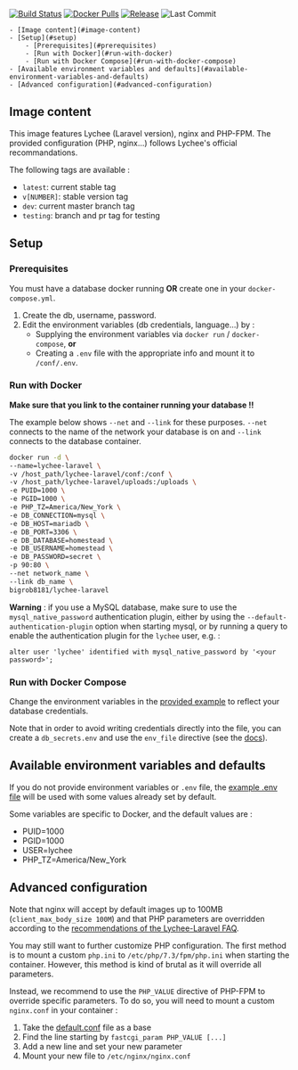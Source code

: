 [![Build Status](https://img.shields.io/travis/com/LycheeOrg/Lychee-Laravel-Docker/master.svg?style=flat)](https://travis-ci.com/LycheeOrg/Lychee-Laravel-Docker)
[![Docker Pulls](https://img.shields.io/docker/pulls/bigrob8181/lychee-laravel.svg?style=flat)](https://hub.docker.com/r/bigrob8181/lychee-laravel)
[![Release](https://img.shields.io/github/release/LycheeOrg/Lychee-Laravel-Docker.svg?style=flat)](https://github.com/LycheeOrg/Lychee-Laravel-Docker/releases)
![Last Commit](https://img.shields.io/github/last-commit/LycheeOrg/Lychee-Laravel-Docker.svg?style=flat)

<!-- TOC depthFrom:1 depthTo:6 withLinks:1 updateOnSave:1 orderedList:0 -->

	- [Image content](#image-content)
	- [Setup](#setup)
		- [Prerequisites](#prerequisites)
		- [Run with Docker](#run-with-docker)
		- [Run with Docker Compose](#run-with-docker-compose)
	- [Available environment variables and defaults](#available-environment-variables-and-defaults)
	- [Advanced configuration](#advanced-configuration)

<!-- /TOC -->

## Image content

This image features Lychee (Laravel version), nginx and PHP-FPM. The provided configuration (PHP, nginx...) follows Lychee's official recommandations.

The following tags are available :

* `latest`: current stable tag
* `v[NUMBER]`: stable version tag
* `dev`: current master branch tag
* `testing`: branch and pr tag for testing

## Setup

### Prerequisites

You must have a database docker running **OR** create one in your `docker-compose.yml`.

1.  Create the db, username, password.
2.  Edit the environment variables (db credentials, language...) by :
    *  Supplying the environment variables via `docker run` / `docker-compose`, **or**
    *  Creating a `.env` file with the appropriate info and mount it to `/conf/.env`.

### Run with Docker

**Make sure that you link to the container running your database !!**  

The example below shows `--net` and `--link` for these purposes. `--net` connects to the name of the network your database is on and  `--link` connects to the database container.

```bash
docker run -d \
--name=lychee-laravel \
-v /host_path/lychee-laravel/conf:/conf \
-v /host_path/lychee-laravel/uploads:/uploads \
-e PUID=1000 \
-e PGID=1000 \
-e PHP_TZ=America/New_York \
-e DB_CONNECTION=mysql \
-e DB_HOST=mariadb \
-e DB_PORT=3306 \
-e DB_DATABASE=homestead \
-e DB_USERNAME=homestead \
-e DB_PASSWORD=secret \
-p 90:80 \
--net network_name \
--link db_name \
bigrob8181/lychee-laravel
```

**Warning** : if you use a MySQL database, make sure to use the `mysql_native_password` authentication plugin, either by using the `--default-authentication-plugin` option when starting mysql, or by running a query to enable the authentication plugin for the `lychee` user, e.g. :

```
alter user 'lychee' identified with mysql_native_password by '<your password>';
```

### Run with Docker Compose

Change the environment variables in the [provided example](./docker-compose.yml) to reflect your database credentials.

Note that in order to avoid writing credentials directly into the file, you can create a `db_secrets.env` and use the `env_file` directive (see the [docs](https://docs.docker.com/compose/environment-variables/#the-env_file-configuration-option)).

## Available environment variables and defaults

If you do not provide environment variables or `.env` file, the [example .env file](https://github.com/LycheeOrg/Lychee-Laravel/blob/master/.env.example) will be used with some values already set by default.

Some variables are specific to Docker, and the default values are :

* PUID=1000  
* PGID=1000  
* USER=lychee
* PHP_TZ=America/New_York

## Advanced configuration

Note that nginx will accept by default images up to 100MB (`client_max_body_size 100M`) and that PHP parameters are overridden according to the [recommendations of the Lychee-Laravel FAQ](https://github.com/LycheeOrg/Lychee/wiki/FAQ#i-cant-upload-photos).

You may still want to further customize PHP configuration. The first method is to mount a custom `php.ini` to `/etc/php/7.3/fpm/php.ini` when starting the container. However, this method is kind of brutal as it will override all parameters.

Instead, we recommend to use the `PHP_VALUE` directive of PHP-FPM to override specific parameters. To do so, you will need to mount a custom `nginx.conf` in your container :

1. Take the [default.conf](./default.conf) file as a base
2. Find the line starting by `fastcgi_param PHP_VALUE [...]`
3. Add a new line and set your new parameter
4. Mount your new file to `/etc/nginx/nginx.conf`

